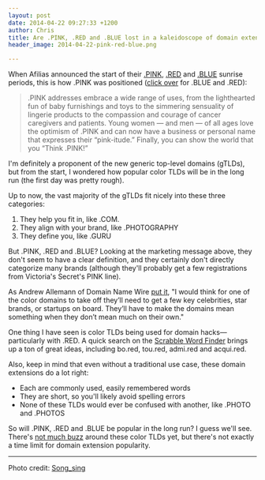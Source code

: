 ```yaml
---
layout: post
date: 2014-04-22 09:27:33 +1200
author: Chris
title: Are .PINK, .RED and .BLUE lost in a kaleidoscope of domain extensions?
header_image: 2014-04-22-pink-red-blue.png

---
```


When Afilias announced the start of their [.PINK](https://iwantmyname.com/domains/dot-pink), [.RED](https://iwantmyname.com/domains/dot-red) and [.BLUE](https://iwantmyname.com/domains/dot-blue) sunrise periods, this is how .PINK was positioned ([click over](http://finance.yahoo.com/news/afilias-adds-color-choice-internet-192000232.html) for .BLUE and .RED):

>.PINK addresses embrace a wide range of uses, from the lighthearted fun of baby furnishings and toys to the simmering sensuality of lingerie products to the compassion and courage of cancer caregivers and patients. Young women — and men — of all ages love the optimism of .PINK and can now have a business or personal name that expresses their “pink-itude.” Finally, you can show the world that you “Think .PINK!”

I'm definitely a proponent of the new generic top-level domains (gTLDs), but from the start, I wondered how popular color TLDs will be in the long run (the first day was pretty rough). 

Up to now, the vast majority of the gTLDs fit nicely into these three categories:

1. They help you fit in, like .COM. 
2. They align with your brand, like .PHOTOGRAPHY
3. They define you, like .GURU

But .PINK, .RED and .BLUE? Looking at the marketing message above, they don't seem to have a clear definition, and they certainly don't directly categorize many brands (although they'll probably get a few registrations from Victoria's Secret's PINK line). 

As Andrew Allemann of Domain Name Wire [put it]((http://domainnamewire.com/2014/04/18/afilias-new-top-level-domain-names-have-very-slow-first-day/)), "I would think for one of the color domains to take off they’ll need to get a few key celebrities, star brands, or startups on board. They’ll have to make the domains mean something when they don’t mean much on their own."

One thing I have seen is color TLDs being used for domain hacks—particularly with .RED. A quick search on the [Scrabble Word Finder](http://www.scrabblefinder.com/ends-with/red/) brings up a ton of great ideas, including bo.red, tou.red, admi.red and acqui.red. 

Also, keep in mind that even without a traditional use case, these domain extensions do a lot right:

+ Each are commonly used, easily remembered words 
+ They are short, so you'll likely avoid spelling errors
+ None of these TLDs would ever be confused with another, like .PHOTO and .PHOTOS

So will .PINK, .RED and .BLUE be popular in the long run? I guess we'll see. There's [not much buzz](http://ntldstats.com/tld) around these color TLDs yet, but there's not exactly a time limit for domain extension popularity.

***

Photo credit: [Song_sing](https://www.flickr.com/photos/greenjeans/2152188179/)
